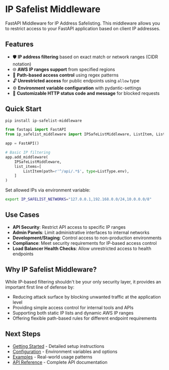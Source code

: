 # IP Safelist Middleware

FastAPI Middleware for IP Address Safelisting. This middleware allows you to restrict access to your FastAPI application based on client IP addresses.

## Features

- 🛡️ **IP address filtering** based on exact match or network ranges (CIDR notation)
- 🌐 **AWS IP ranges support** from specified regions
- 🎯 **Path-based access control** using regex patterns
- 🔓 **Unrestricted access** for public endpoints using `allow` type
- ⚙️ **Environment variable configuration** with pydantic-settings
- 🔧 **Customizable HTTP status code and message** for blocked requests

## Quick Start

```bash
pip install ip-safelist-middleware
```

```python
from fastapi import FastAPI
from ip_safelist_middleware import IPSafeListMiddleware, ListItem, ListType

app = FastAPI()

# Basic IP filtering
app.add_middleware(
    IPSafeListMiddleware,
    list_items=[
        ListItem(path=r'^/api/.*$', type=ListType.env),
    ]
)
```

Set allowed IPs via environment variable:
```bash
export IP_SAFELIST_NETWORKS="127.0.0.1,192.168.0.0/24,10.0.0.0/8"
```

## Use Cases

- **API Security**: Restrict API access to specific IP ranges
- **Admin Panels**: Limit administrative interfaces to internal networks
- **Development/Staging**: Control access to non-production environments
- **Compliance**: Meet security requirements for IP-based access control
- **Load Balancer Health Checks**: Allow unrestricted access to health endpoints

## Why IP Safelist Middleware?

While IP-based filtering shouldn't be your only security layer, it provides an important first line of defense by:

- Reducing attack surface by blocking unwanted traffic at the application level
- Providing simple access control for internal tools and APIs
- Supporting both static IP lists and dynamic AWS IP ranges
- Offering flexible path-based rules for different endpoint requirements

## Next Steps

- [Getting Started](getting-started.md) - Detailed setup instructions
- [Configuration](configuration.md) - Environment variables and options
- [Examples](examples.md) - Real-world usage patterns
- [API Reference](api-reference.md) - Complete API documentation
